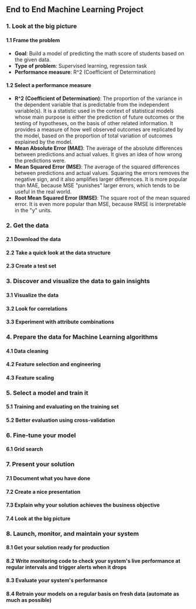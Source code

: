 ## End to End Machine Learning Project 

### 1. Look at the big picture
#### 1.1 Frame the problem
- **Goal**: Build a model of predicting the math score of students based on the given data.
- **Type of problem**: Supervised learning, regression task
- **Performance measure**: R^2 (Coefficient of Determination)

#### 1.2 Select a performance measure
- **R^2 (Coefficient of Determination)**: The proportion of the variance in the dependent variable that is predictable from the independent variable(s). It is a statistic used in the context of statistical models whose main purpose is either the prediction of future outcomes or the testing of hypotheses, on the basis of other related information. It provides a measure of how well observed outcomes are replicated by the model, based on the proportion of total variation of outcomes explained by the model.
- **Mean Absolute Error (MAE)**: The average of the absolute differences between predictions and actual values. It gives an idea of how wrong the predictions were.
- **Mean Squared Error (MSE)**: The average of the squared differences between predictions and actual values. Squaring the errors removes the negative sign, and it also amplifies larger differences. It is more popular than MAE, because MSE "punishes" larger errors, which tends to be useful in the real world.
- **Root Mean Squared Error (RMSE)**: The square root of the mean squared error. It is even more popular than MSE, because RMSE is interpretable in the "y" units.


### 2. Get the data
#### 2.1 Download the data

#### 2.2 Take a quick look at the data structure

#### 2.3 Create a test set

### 3. Discover and visualize the data to gain insights

#### 3.1 Visualize the data

#### 3.2 Look for correlations

#### 3.3 Experiment with attribute combinations

### 4. Prepare the data for Machine Learning algorithms

#### 4.1 Data cleaning

#### 4.2 Feature selection and engineering

#### 4.3 Feature scaling

### 5. Select a model and train it

#### 5.1 Training and evaluating on the training set

#### 5.2 Better evaluation using cross-validation

### 6. Fine-tune your model

#### 6.1 Grid search

### 7. Present your solution

#### 7.1 Document what you have done

#### 7.2 Create a nice presentation

#### 7.3 Explain why your solution achieves the business objective

#### 7.4 Look at the big picture

### 8. Launch, monitor, and maintain your system

#### 8.1 Get your solution ready for production

#### 8.2 Write monitoring code to check your system's live performance at regular intervals and trigger alerts when it drops

#### 8.3 Evaluate your system's performance

#### 8.4 Retrain your models on a regular basis on fresh data (automate as much as possible)


